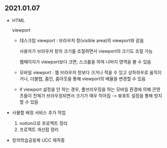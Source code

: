 ## 2021.01.07

- HTML

  viewport

  - 데스크탑 viewport : 브라우저 창(visible area)의 viewport와 같음

    사용자가 브라우저 창의 크기를 조절하면서 viewport의 크기도 조절 가능

    웹페이지가 viewport보다 크면, 스크롤을 하여 나머지 영역을 볼 수 있음

  - 모바일 viewport : 웹 브라우저 창보다 크거나 작을 수 있고 상하좌우로 움직이거나, 더블탭, 줌인, 줌아웃을 통해 viewport의 배율을 변경할 수 있음

  - if viewport 설정을 안 하는 경우, 풀브라우징을 하는 모바일 환경에 의해 콘텐츠들이 전체가 브라우징되면서 크기가 매우 작아짐 -> 뷰포트 설정을 통해 방지할 수 있음

- 사물함 배정 서비스 추가 작업
  1. notion으로 프로젝트 정리
  2. 프로젝트 개선점 정리

- 창의학습공동체 UCC 제작중